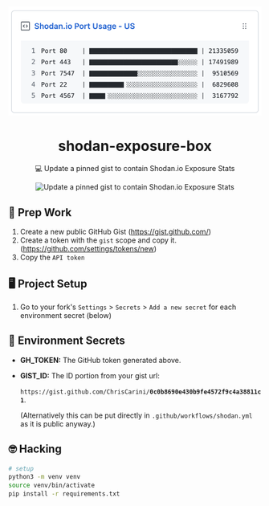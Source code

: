 <p align='center'>
  <img src="images/shodan-port-usage-box.png" width="600px">
  <h1 align="center">shodan-exposure-box</h1>
  <p align="center">💻 Update a pinned gist to contain Shodan.io Exposure Stats</p>
  <p align="center">
    <img src="https://github.com/ChrisCarini/shodan-exposure-box/workflows/Update%20gist%20with%20Shodan%20Stats/badge.svg?branch=main" alt="Update a pinned gist to contain Shodan.io Exposure Stats">
  </p>
</p>

## 🎒 Prep Work

1. Create a new public GitHub Gist (https://gist.github.com/)
2. Create a token with the `gist` scope and copy it. (https://github.com/settings/tokens/new)
3. Copy the `API token`

## 🖥 Project Setup

1. Go to your fork's `Settings` > `Secrets` > `Add a new secret` for each environment secret (below)

## 🤫 Environment Secrets

- **GH_TOKEN:** The GitHub token generated above.
- **GIST_ID:** The ID portion from your gist url:

  `https://gist.github.com/ChrisCarini/`**`0c0b8690e430b9fe4572f9c4a38811c1`**.

  (Alternatively this can be put directly in `.github/workflows/shodan.yml` as it is public anyway.)

## 🤓 Hacking

```bash
# setup
python3 -m venv venv
source venv/bin/activate
pip install -r requirements.txt
```